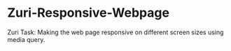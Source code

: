 # Zuri-Responsive-Webpage


Zuri Task: Making the web page responsive on different screen sizes using media query.
